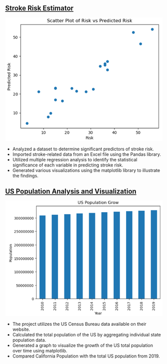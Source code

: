 ## [Stroke Risk Estimator](https://github.com/anmon6/stroke_proj)
![](/images/Risk_vs_Predicted_Risk.PNG)

* Analyzed a dataset to determine significant predictors of stroke risk.
* Imported stroke-related data from an Excel file using the Pandas library.
* Utilized multiple regression analysis to identify the statistical significance of each variable in predicting stroke risk.
* Generated various visualizations using the matplotlib library to illustrate the findings.

## [US Population Analysis and Visualization](https://github.com/anmon6/uspop_proj)
![](/images/US_growth.PNG)

* The project utilizes the US Census Bureau data available on their website.
* Calculated the total population of the US by aggregating individual state population data.
* Generated a graph to visualize the growth of the US total population over time using matplotlib.
* Compared California Population with the total US population from 2019.
